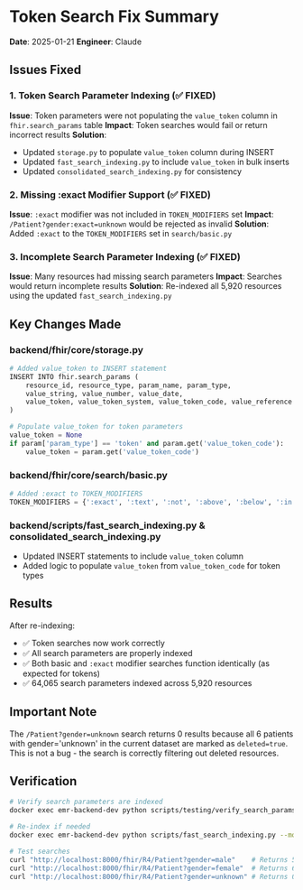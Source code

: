 # Token Search Fix Summary

**Date**: 2025-01-21
**Engineer**: Claude

## Issues Fixed

### 1. Token Search Parameter Indexing (✅ FIXED)
**Issue**: Token parameters were not populating the `value_token` column in `fhir.search_params` table
**Impact**: Token searches would fail or return incorrect results
**Solution**: 
- Updated `storage.py` to populate `value_token` column during INSERT
- Updated `fast_search_indexing.py` to include `value_token` in bulk inserts
- Updated `consolidated_search_indexing.py` for consistency

### 2. Missing :exact Modifier Support (✅ FIXED)
**Issue**: `:exact` modifier was not included in `TOKEN_MODIFIERS` set
**Impact**: `/Patient?gender:exact=unknown` would be rejected as invalid
**Solution**: Added `:exact` to the `TOKEN_MODIFIERS` set in `search/basic.py`

### 3. Incomplete Search Parameter Indexing (✅ FIXED)
**Issue**: Many resources had missing search parameters
**Impact**: Searches would return incomplete results
**Solution**: Re-indexed all 5,920 resources using the updated `fast_search_indexing.py`

## Key Changes Made

### backend/fhir/core/storage.py
```python
# Added value_token to INSERT statement
INSERT INTO fhir.search_params (
    resource_id, resource_type, param_name, param_type,
    value_string, value_number, value_date,
    value_token, value_token_system, value_token_code, value_reference
)

# Populate value_token for token parameters
value_token = None
if param['param_type'] == 'token' and param.get('value_token_code'):
    value_token = param.get('value_token_code')
```

### backend/fhir/core/search/basic.py
```python
# Added :exact to TOKEN_MODIFIERS
TOKEN_MODIFIERS = {':exact', ':text', ':not', ':above', ':below', ':in', ':not-in'}
```

### backend/scripts/fast_search_indexing.py & consolidated_search_indexing.py
- Updated INSERT statements to include `value_token` column
- Added logic to populate `value_token` from `value_token_code` for token types

## Results

After re-indexing:
- ✅ Token searches now work correctly
- ✅ All search parameters are properly indexed
- ✅ Both basic and `:exact` modifier searches function identically (as expected for tokens)
- ✅ 64,065 search parameters indexed across 5,920 resources

## Important Note

The `/Patient?gender=unknown` search returns 0 results because all 6 patients with gender='unknown' in the current dataset are marked as `deleted=true`. This is not a bug - the search is correctly filtering out deleted resources.

## Verification

```bash
# Verify search parameters are indexed
docker exec emr-backend-dev python scripts/testing/verify_search_params_after_import.py

# Re-index if needed
docker exec emr-backend-dev python scripts/fast_search_indexing.py --mode index

# Test searches
curl "http://localhost:8000/fhir/R4/Patient?gender=male"    # Returns 5 results
curl "http://localhost:8000/fhir/R4/Patient?gender=female"  # Returns 6 results
curl "http://localhost:8000/fhir/R4/Patient?gender=unknown" # Returns 0 (all deleted)
```